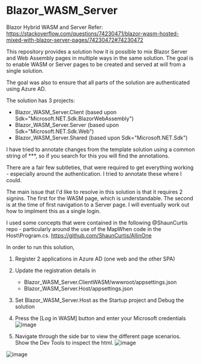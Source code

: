# Blazor_WASM_Server
Blazor Hybrid WASM and Server
Refer:  https://stackoverflow.com/questions/74230471/blazor-wasm-hosted-mixed-with-blazor-server-pages/74230472#74230472

This repository provides a solution how it is possible to mix Blazor Server and Web Assembly pages in multiple ways in the same solution.  The goal is to enable WASM or Server pages to be created and served at will from a single solution.

The goal was also to ensure that all parts of the solution are authenticated using Azure AD.

The solution has 3 projects:
 - Blazor_WASM_Server.Client     (based upon Sdk="Microsoft.NET.Sdk.BlazorWebAssembly")
 - Blazor_WASM_Server.Server           (based upon Sdk="Microsoft.NET.Sdk.Web")  
 - Blazor_WASM_Server.Shared         (based upon Sdk="Microsoft.NET.Sdk")
 
I have tried to annotate changes from the template solution using a common string of ***, so if you search for this you will find the annotations.

There are a fair few subtleties, that were required to get everything working - especially around the authentication.  I tried to annotate these where I could.

The main issue that I'd like to resolve in this solution is that it requires 2 signins.  The first for the WASM page, which is understandable.  The second is at the time of first navigation to a Server page.  I will eventually work out how to implment this as a single login.

I used some concepts that were contained in the following @ShaunCurtis repo - particularly around the use of the MapWhen code in the Host\Program.cs.
https://github.com/ShaunCurtis/AllinOne

In order to run this solution, 

1. Register 2 applications in Azure AD (one web and the other SPA)
2. Update the registration details in 
     - Blazor_WASM_Server.ClientWASM/wwwroot/appsettings.json
     - Blazor_WASM_Server.Host/appsettings.json
3. Set Blazor_WASM_Server.Host as the Startup project and Debug the solution
4. Press the [Log in WASM] button and enter your Microsoft credentials
![image](https://user-images.githubusercontent.com/15906406/199649857-7798ed61-0bf2-410a-b596-633807b992f1.png)

5. Navigate through the side bar to view the different page scenarios.  Show the Dev Tools to inspect the html.
![image](https://user-images.githubusercontent.com/15906406/199652388-88c0a5e8-db04-4600-9884-c6af1513d5bb.png)

![image](https://user-images.githubusercontent.com/15906406/199652307-2ca28d27-597a-4fb1-840e-ccc36c6ff810.png)




